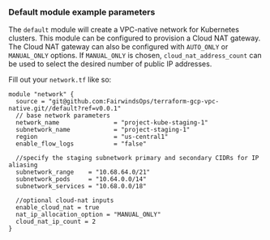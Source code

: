 ### Default module example parameters
The `default` module will create a VPC-native network for Kubernetes clusters. This module can be configured to provision a Cloud NAT gateway. The Cloud NAT gateway can also be configured with `AUTO_ONLY` or `MANUAL_ONLY` options. If `MANUAL_ONLY` is chosen, `cloud_nat_address_count` can be used to select the desired number of public IP addresses.

Fill out your `network.tf` like so:

```
module "network" {
  source = "git@github.com:FairwindsOps/terraform-gcp-vpc-native.git//default?ref=v0.0.1"
  // base network parameters
  network_name               = "project-kube-staging-1"
  subnetwork_name            = "project-staging-1"
  region                     = "us-central1"
  enable_flow_logs           = "false"

  //specify the staging subnetwork primary and secondary CIDRs for IP aliasing
  subnetwork_range    = "10.68.64.0/21"
  subnetwork_pods     = "10.64.0.0/14"
  subnetwork_services = "10.68.0.0/18"

  //optional cloud-nat inputs
  enable_cloud_nat = true
  nat_ip_allocation_option = "MANUAL_ONLY"
  cloud_nat_ip_count = 2
}
```
